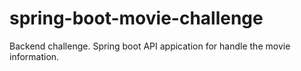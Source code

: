 # spring-boot-movie-challenge
Backend challenge. Spring boot API appication for handle the movie information.

